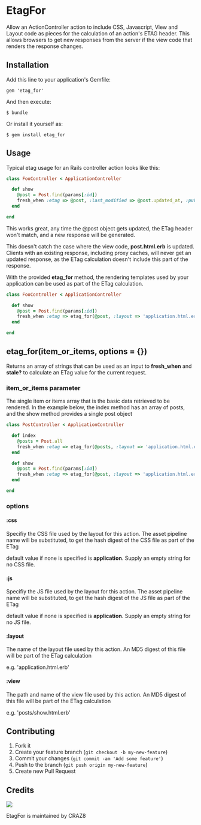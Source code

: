 # EtagFor

Allow an ActionController action to include CSS, Javascript, View and Layout code as pieces for the calculation of an action's ETAG header.  This allows
browsers to get new responses from the server if the view code that renders the response changes.

## Installation

Add this line to your application's Gemfile:

    gem 'etag_for'

And then execute:

    $ bundle

Or install it yourself as:

    $ gem install etag_for

## Usage

Typical etag usage for an Rails controller action looks like this:

```ruby
class FooController < ApplicationController

  def show
    @post = Post.find(params[:id])
    fresh_when :etag => @post, :last_modified => @post.updated_at, :public => true
  end

end
```

This works great, any time the @post object gets updated, the ETag header won't match, and a new response will be generated.

This doesn't catch the case where the view code, **post.html.erb** is updated.  Clients with an existing response, including proxy caches, will never get an
updated response, as the ETag calculation doesn't include this part of the response.

With the provided **etag_for** method, the rendering templates used by your application can be used as part of the ETag calculation.

```ruby
class FooController < ApplicationController

  def show
    @post = Post.find(params[:id])
    fresh_when :etag => etag_for(@post, :layout => 'application.html.erb', :view => 'post/show.html.erb'), :last_modified => @post.updated_at, :public => true
  end

end
```

## etag_for(item_or_items, options = {})

Returns an array of strings that can be used as an input to **fresh_when** and **stale?** to calculate an ETag value for the current request.

### item_or_items parameter

The single item or items array that is the basic data retrieved to be rendered.  In the example below, the index method has an array of posts, and the show method
provides a single post object

```ruby
class PostController < ApplicationController

  def index
    @posts = Post.all
    fresh_when :etag => etag_for(@posts, :layout => 'application.html.erb', :view => 'post/index.html.erb'), :last_modified => @posts.first.updated_at, :public => true
  end

  def show
    @post = Post.find(params[:id])
    fresh_when :etag => etag_for(@post, :layout => 'application.html.erb', :view => 'post/show.html.erb'), :last_modified => @post.updated_at, :public => true
  end

end
```

### options

#### :css

Specifiy the CSS file used by the layout for this action.  The asset pipeline name will be substituted, to get the hash digest of the CSS file as part of the 
ETag

default value if none is specified is **application**.  Supply an empty string for no CSS file.

#### :js

Specifiy the JS file used by the layout for this action.  The asset pipeline name will be substituted, to get the hash digest of the JS file as part of the 
ETag

default value if none is specified is **application**.  Supply an empty string for no JS file.

#### :layout

The name of the layout file used by this action.  An MD5 digest of this file will be part of the ETag calculation

e.g. 'application.html.erb'

#### :view

The path and name of the view file used by this action.  An MD5 digest of this file will be part of the ETag calculation

e.g. 'posts/show.html.erb'

## Contributing

1. Fork it
2. Create your feature branch (`git checkout -b my-new-feature`)
3. Commit your changes (`git commit -am 'Add some feature'`)
4. Push to the branch (`git push origin my-new-feature`)
5. Create new Pull Request

## Credits

[<img src="http://d1za39ny3bo0r4.cloudfront.net/assets/craz8-logo-8e807e1c44376d564da419a6d82ec5be.png">](http://craz8.com)

EtagFor is maintained by CRAZ8
